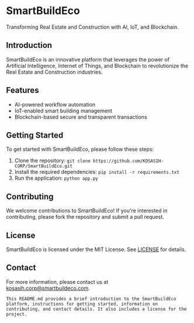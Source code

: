 # SmartBuildEco

Transforming Real Estate and Construction with AI, IoT, and Blockchain. 

## Introduction

SmartBuildEco is an innovative platform that leverages the power of Artificial Intelligence, Internet of Things, and Blockchain to revolutionize the Real Estate and Construction industries.

## Features

* AI-powered workflow automation
* IoT-enabled smart building management
* Blockchain-based secure and transparent transactions

## Getting Started

To get started with SmartBuildEco, please follow these steps:

1. Clone the repository: `git clone https://github.com/KOSASIH-CORP/SmartBuildEco.git`
2. Install the required dependencies: `pip install -r requirements.txt`
3. Run the application: `python app.py`

## Contributing

We welcome contributions to SmartBuildEco! If you're interested in contributing, please fork the repository and submit a pull request.

## License

SmartBuildEco is licensed under the MIT License. See [LICENSE](LICENSE) for details.

## Contact

For more information, please contact us at [kosasih.corp@smartbuildeco.com](mailto:kosasih.corp@smartbuildeco.com).

```This README.md provides a brief introduction to the SmartBuildEco platform, instructions for getting started, information on contributing, and contact details. It also includes a license for the project.```
